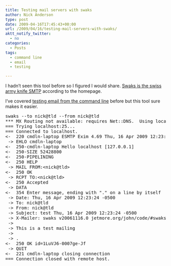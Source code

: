 ```yaml
---
title: Testing mail servers with swaks
author: Nick Anderson
type: post
date: 2009-04-16T17:45:43+00:00
url: /2009/04/16/testing-mail-servers-with-swaks/
aktt_notify_twitter:
  - no
categories:
  - Posts
tags:
  - command line
  - email
  - testing

---
```

I hadn&#8217;t seen this tool before so I figured I would share. [Swaks is the swiss army knife SMTP][1] according to the homepage.

I&#8217;ve covered [testing email from the command line][2] before but this tool sure makes it easier.

<pre class="brush: php; title: ; notranslate" title="">swaks --to nick@tld --from nick@tld
*** MX Routing not available: requires Net::DNS.  Using localhost as mail server
=== Trying localhost:25...
=== Connected to localhost.
&lt;-  220 cmdln-laptop ESMTP Exim 4.69 Thu, 16 Apr 2009 12:23:24 -0500
 -&gt; EHLO cmdln-laptop
&lt;-  250-cmdln-laptop Hello localhost [127.0.0.1]
&lt;-  250-SIZE 52428800
&lt;-  250-PIPELINING
&lt;-  250 HELP
 -&gt; MAIL FROM:&lt;nick@tld&gt;
&lt;-  250 OK
 -&gt; RCPT TO:&lt;nick@tld&gt;
&lt;-  250 Accepted
 -&gt; DATA
&lt;-  354 Enter message, ending with &quot;.&quot; on a line by itself
 -&gt; Date: Thu, 16 Apr 2009 12:23:24 -0500
 -&gt; To: nick@tld
 -&gt; From: nick@tld
 -&gt; Subject: test Thu, 16 Apr 2009 12:23:24 -0500
 -&gt; X-Mailer: swaks v20061116.0 jetmore.org/john/code/#swaks
 -&gt; 
 -&gt; This is a test mailing
 -&gt; 
 -&gt; .
&lt;-  250 OK id=1LuVJ6-0007ge-Jf
 -&gt; QUIT
&lt;-  221 cmdln-laptop closing connection
=== Connection closed with remote host.
</pre>

 [1]: http://www.jetmore.org/john/code/#swaks
 [2]: http://www.cmdln.org/2008/04/06/testing-email-manually-with-telnet-spoofing-email/